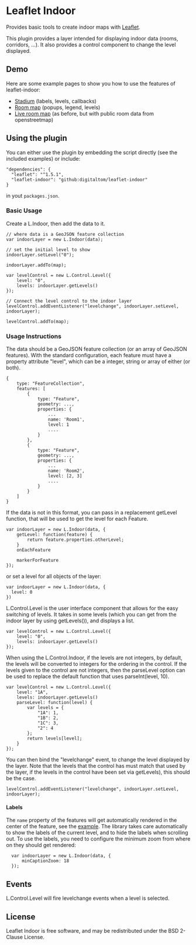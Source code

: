 Leaflet Indoor
=====================

Provides basic tools to create indoor maps with
[Leaflet](http://leafletjs.com).

This plugin provides a layer intended for displaying indoor data (rooms,
corridors, ...). It also provides a control component to change the level
displayed.

## Demo

Here are some example pages to show you how to use the features of leaflet-indoor:

* [Stadium](https://digitaltom.github.io/leaflet-indoor/examples/captions.html) (labels, levels, callbacks)
* [Room map](https://digitaltom.github.io/leaflet-indoor/examples/index.html) (popups, legend, levels)
* [Live room map](https://digitaltom.github.io/leaflet-indoor/examples/live/index.html) (as before, but with public room data from openstreetmap)

## Using the plugin

You can either use the plugin by embedding the script directly (see the included examples) or include:

    "dependencies": {
      "leaflet": "^1.5.1",
      "leaflet-indoor": "github:digitaltom/leaflet-indoor"
    }

in yout `packages.json`.

### Basic Usage

Create a L.Indoor, then add the data to it.

    // where data is a GeoJSON feature collection
    var indoorLayer = new L.Indoor(data);

    // set the initial level to show
    indoorLayer.setLevel("0");

    indoorLayer.addTo(map);

    var levelControl = new L.Control.Level({
        level: "0",
        levels: indoorLayer.getLevels()
    });

    // Connect the level control to the indoor layer
    levelControl.addEventListener("levelchange", indoorLayer.setLevel, indoorLayer);

    levelControl.addTo(map);

### Usage Instructions

The data should be a GeoJSON feature collection (or an array of GeoJSON
features). With the standard configuration, each feature must have a property attribute "level", which can be a integer, string or array of either (or both).

    {
        type: "FeatureCollection",
        features: [
            {
                type: "Feature",
                geometry: ...,
                properties: {
                    ...
                    name: 'Room1',
                    level: 1
                    ....
                }
            },
            {
                type: "Feature",
                geometry: ...,
                properties: {
                    ...
                    name: 'Room2',
                    level: [2, 3]
                    ....
                }
            }
        ]
    }

If the data is not in this format, you can pass in a replacement getLevel
function, that will be used to get the level for each Feature.

    var indoorLayer = new L.Indoor(data, {
        getLevel: function(feature) {
            return feature.properties.otherLevel;
        }
        onEachFeature

        markerForFeature
    });

or set a level for all objects of the layer:

    var indoorLayer = new L.Indoor(data, {
      level: 0
    })    

L.Control.Level is the user interface component that allows for the easy
switching of levels. It takes in some levels (which you can get from the indoor
layer by using getLevels()), and displays a list.

    var levelControl = new L.Control.Level({
        level: "0",
        levels: indoorLayer.getLevels()
    });

When using the L.Control.Indoor, if the levels are not integers, by default,
the levels will be converted to integers for the ordering in the control. If
the levels given to the control are not integers, then the parseLevel option
can be used to replace the default function that uses parseInt(level, 10).

    var levelControl = new L.Control.Level({
        level: "1A",
        levels: indoorLayer.getLevels()
        parseLevel: function(level) {
            var levels = {
                "1A": 1,
                "1B": 2,
                "1C": 3,
                "2": 4
            };
            return levels[level];
        }
    });

You can then bind the "levelchange" event, to change the level displayed by the
layer. Note that the levels that the control has must match that used by the
layer, if the levels in the control have been set via getLevels), this should
be the case.

    levelControl.addEventListener("levelchange", indoorLayer.setLevel, indoorLayer);

#### Labels

The `name` property of the features will get automatically rendered in the center of the feature,
see the [example](https://digitaltom.github.io/leaflet-indoor/examples/captions.html).
The library takes care automatically to show the labels of the current level, and to hide the labels
when scrolling out. To use the labels, you need to configure the minimum zoom from where on they should get rendered:

      var indoorLayer = new L.Indoor(data, {
          minCaptionZoom: 18
      });

## Events

L.Control.Level will fire levelchange events when a level is selected.

## License

Leaflet Indoor is free software, and may be redistributed under the BSD
2-Clause License.
